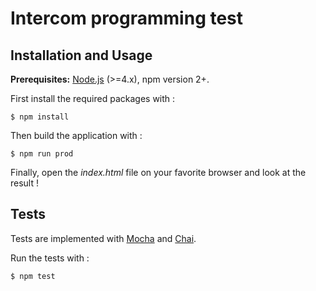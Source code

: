 # Intercom programming test

## Installation and Usage

**Prerequisites:** [Node.js](https://nodejs.org/en/) (>=4.x), npm version 2+.

First install the required packages with :
```
$ npm install
```

Then build the application with :

```
$ npm run prod
```

Finally, open the _index.html_ file on your favorite browser and look at the result !

## Tests

Tests are implemented with [Mocha](https://mochajs.org/) and [Chai](http://chaijs.com/).

Run the tests with :

```
$ npm test
```
